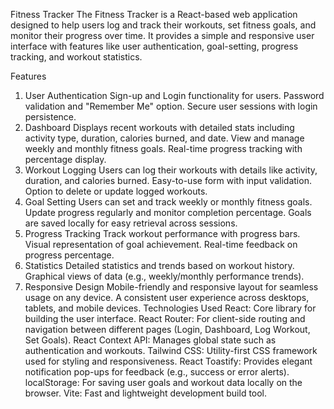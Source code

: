 Fitness Tracker
The Fitness Tracker is a React-based web application designed to help users log and track their workouts, set fitness goals, and monitor their progress over time. It provides a simple and responsive user interface with features like user authentication, goal-setting, progress tracking, and workout statistics.

Features
1. User Authentication
Sign-up and Login functionality for users.
Password validation and "Remember Me" option.
Secure user sessions with login persistence.
2. Dashboard
Displays recent workouts with detailed stats including activity type, duration, calories burned, and date.
View and manage weekly and monthly fitness goals.
Real-time progress tracking with percentage display.
3. Workout Logging
Users can log their workouts with details like activity, duration, and calories burned.
Easy-to-use form with input validation.
Option to delete or update logged workouts.
4. Goal Setting
Users can set and track weekly or monthly fitness goals.
Update progress regularly and monitor completion percentage.
Goals are saved locally for easy retrieval across sessions.
5. Progress Tracking
Track workout performance with progress bars.
Visual representation of goal achievement.
Real-time feedback on progress percentage.
6. Statistics
Detailed statistics and trends based on workout history.
Graphical views of data (e.g., weekly/monthly performance trends).
7. Responsive Design
Mobile-friendly and responsive layout for seamless usage on any device.
A consistent user experience across desktops, tablets, and mobile devices.
Technologies Used
React: Core library for building the user interface.
React Router: For client-side routing and navigation between different pages (Login, Dashboard, Log Workout, Set Goals).
React Context API: Manages global state such as authentication and workouts.
Tailwind CSS: Utility-first CSS framework used for styling and responsiveness.
React Toastify: Provides elegant notification pop-ups for feedback (e.g., success or error alerts).
localStorage: For saving user goals and workout data locally on the browser.
Vite: Fast and lightweight development build tool.